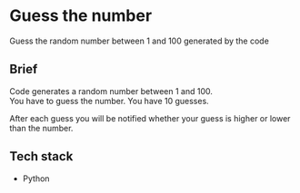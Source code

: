 # Guess the number
Guess the random number between 1 and 100 generated by the code

## Brief
Code generates a random number between 1 and 100.<br>
You have to guess the number. You have 10 guesses.

After each guess you will be notified whether your guess is higher or lower than the number.

## Tech stack
- Python

